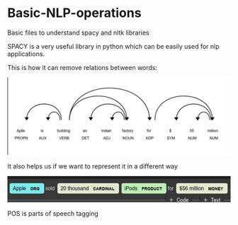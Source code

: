 # Basic-NLP-operations
Basic files to understand spacy and nltk libraries

SPACY is a very useful library in python which can be easily used for nlp applications.

This is how it can remove relations between words:

![](spacy1.png)




It also helps us if we want to represent it in a different way

![](spacy2.png)


POS is parts of speech tagging
